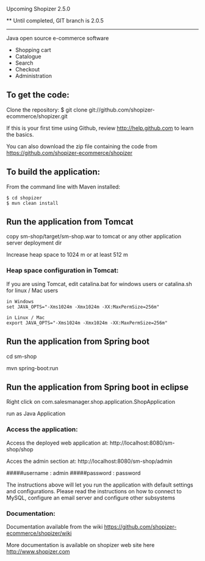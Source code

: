 Upcoming Shopizer 2.5.0

** Until completed, GIT branch is 2.0.5

-------------------
Java open source e-commerce software

- Shopping cart
- Catalogue
- Search
- Checkout
- Administration


To get the code:
-------------------
Clone the repository:
$ git clone git://github.com/shopizer-ecommerce/shopizer.git

If this is your first time using Github, review http://help.github.com to learn the basics.

You can also download the zip file containing the code from https://github.com/shopizer-ecommerce/shopizer 

To build the application:
-------------------	
From the command line with Maven installed:

	$ cd shopizer
	$ mvn clean install
	

Run the application from Tomcat 
-------------------
copy sm-shop/target/sm-shop.war to tomcat or any other application server deployment dir

Increase heap space to 1024 m or at least 512 m

### Heap space configuration in Tomcat:


If you are using Tomcat, edit catalina.bat for windows users or catalina.sh for linux / Mac users

	in Windows
	set JAVA_OPTS="-Xms1024m -Xmx1024m -XX:MaxPermSize=256m" 
	
	in Linux / Mac
	export JAVA_OPTS="-Xms1024m -Xmx1024m -XX:MaxPermSize=256m" 

Run the application from Spring boot 
-------------------

cd sm-shop

mvn spring-boot:run

Run the application from Spring boot in eclipse
-------------------

Right click on com.salesmanager.shop.application.ShopApplication

run as Java Application

### Access the application:


Access the deployed web application at: http://localhost:8080/sm-shop/shop

Acces the admin section at: http://localhost:8080/sm-shop/admin

#####username : admin
#####password : password

The instructions above will let you run the application with default settings and configurations.
Please read the instructions on how to connect to MySQL, configure an email server and configure other subsystems


### Documentation:

Documentation available from the wiki <https://github.com/shopizer-ecommerce/shopizer/wiki>

More documentation is available on shopizer web site here <http://www.shopizer.com>
